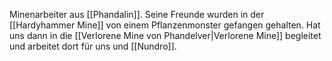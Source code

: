 Minenarbeiter aus [[Phandalin]]. Seine Freunde wurden in der [[Hardyhammer Mine]] von einem Pflanzenmonster gefangen gehalten. Hat uns dann in die [[Verlorene Mine von Phandelver|Verlorene Mine]] begleitet und arbeitet dort für uns und [[Nundro]].
